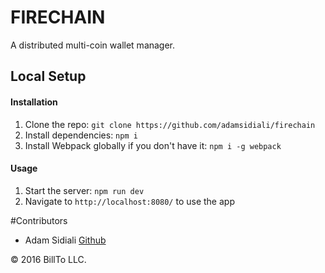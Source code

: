 # FIRECHAIN
A distributed multi-coin wallet manager.

## Local Setup

#### Installation
1. Clone the repo: `git clone https://github.com/adamsidiali/firechain`
2. Install dependencies: `npm i`
3. Install Webpack globally if you don't have it: `npm i -g webpack`

#### Usage
1. Start the server: `npm run dev`
2. Navigate to `http://localhost:8080/` to use the app


#Contributors
- Adam Sidiali [Github](http://github.com/adamsidiali)


&copy; 2016 BillTo LLC.
